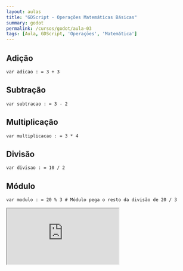 ```yaml
---
layout: aulas
title: "GDScript - Operações Matemáticas Básicas"
summary: godot
permalink: /cursos/godot/aula-03
tags: [Aula, GDScript, 'Operações', 'Matemática']
---
```


## Adição

```gdscript
var adicao : = 3 + 3
```

## Subtração

```gdscript
var subtracao : = 3 - 2
```

## Multiplicação

```gdscript
var multiplicacao : = 3 * 4
```

## Divisão

```gdscript
var divisao : = 10 / 2
```

## Módulo

```gdscript
var modulo : = 20 % 3 # Módulo pega o resto da divisão de 20 / 3
```

<div class="embed-responsive embed-responsive-16by9">
  <iframe class="embed-responsive-item" src="https://www.youtube.com/embed/UVfHmfkI0LM?rel=0" allowfullscreen></iframe>
</div><br>